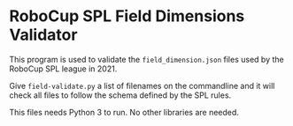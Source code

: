 # RoboCup SPL Field Dimensions Validator

This program is used to validate the `field_dimension.json` files used by the RoboCup SPL league in 2021.

Give  `field-validate.py` a list of filenames on the commandline and it will check all files to follow the schema defined by the SPL rules.

This files needs Python 3 to run. No other libraries are needed.

